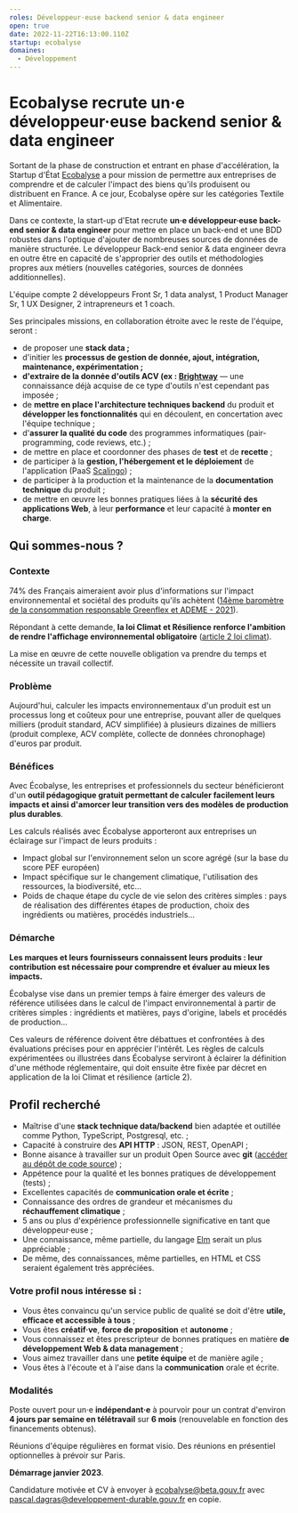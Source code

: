 ```yaml
---
roles: Développeur·euse backend senior & data engineer
open: true
date: 2022-11-22T16:13:00.110Z
startup: ecobalyse
domaines:
  - Développement
---
```


# Ecobalyse recrute un·e développeur·euse backend senior & data engineer

Sortant de la phase de construction et entrant en phase d'accélération, la Startup d'État [Ecobalyse](https://ecobalyse.beta.gouv.fr/) a pour mission de permettre aux entreprises de comprendre et de calculer l'impact des biens qu'ils produisent ou distribuent en France. A ce jour, Ecobalyse opère sur les catégories Textile et Alimentaire.

Dans ce contexte, la start-up d'Etat recrute **un·e développeur·euse back-end senior & data engineer** pour mettre en place un back-end et une BDD robustes dans l'optique d'ajouter de nombreuses sources de données de manière structurée. Le développeur Back-end senior & data engineer devra en outre être en capacité de s'approprier des outils et méthodologies propres aux métiers (nouvelles catégories, sources de données additionnelles).

L'équipe compte 2 développeurs Front Sr, 1 data analyst, 1 Product Manager Sr, 1 UX Designer, 2 intrapreneurs et 1 coach.

Ses principales missions, en collaboration étroite avec le reste de l'équipe, seront :

* de proposer une **stack data ;**
* d'initier les **processus de gestion de donnée, ajout, intégration, maintenance, expérimentation ;**
* **d'extraire de la donnée d'outils ACV (ex : [Brightway](https://brightway.dev/)** — une connaissance déjà acquise de ce type d'outils n'est cependant pas imposée ;
* de **mettre en place l'architecture techniques backend** du produit et **développer les fonctionnalités** qui en découlent, en concertation avec l'équipe technique ;
* d'**assurer la qualité du code** des programmes informatiques (pair-programming, code reviews, etc.) ;
* de mettre en place et coordonner des phases de **test** et de **recette** ;
* de participer à la **gestion, l'hébergement et le déploiement** de l'application (PaaS [Scalingo](https://scalingo.com/)) ;
* de participer à la production et la maintenance de la **documentation technique** du produit ;
* de mettre en œuvre les bonnes pratiques liées à la **sécurité des applications Web**, à leur **performance** et leur capacité à **monter en charge**.

## Qui sommes-nous ?

### Contexte

74% des Français aimeraient avoir plus d'informations sur l'impact environnemental et sociétal des produits qu'ils achètent ([14ème baromètre de la consommation responsable Greenflex et ADEME - 2021](https://presse.ademe.fr/wp-content/uploads/2021/05/CP-Barometre-de-la-consommation-responsable-Version-Finale.pdf)).

Répondant à cette demande, **la loi Climat et Résilience renforce l'ambition de rendre l'affichage environnemental obligatoire** ([article 2 loi climat](https://www.legifrance.gouv.fr/loda/article_lc/LEGIARTI000043957692?init=true&page=1&query=loi+climat+et+r%C3%A9silience&searchField=ALL&tab_selection=all)).

La mise en œuvre de cette nouvelle obligation va prendre du temps et nécessite un travail collectif.

### Problème

Aujourd'hui, calculer les impacts environnementaux d'un produit est un processus long et coûteux pour une entreprise, pouvant aller de quelques milliers (produit standard, ACV simplifiée) à plusieurs dizaines de milliers (produit complexe, ACV complète, collecte de données chronophage) d'euros par produit.

### Bénéfices

Avec Écobalyse, les entreprises et professionnels du secteur bénéficieront d'un **outil pédagogique gratuit permettant de calculer facilement leurs impacts et ainsi d'amorcer leur transition vers des modèles de production plus durables**.

Les calculs réalisés avec Écobalyse apporteront aux entreprises un éclairage sur l'impact de leurs produits :

* Impact global sur l'environnement selon un score agrégé (sur la base du score PEF européen)
* Impact spécifique sur le changement climatique, l'utilisation des ressources, la biodiversité, etc…
* Poids de chaque étape du cycle de vie selon des critères simples : pays de réalisation des différentes étapes de production, choix des ingrédients ou matières, procédés industriels…

### Démarche

**Les marques et leurs fournisseurs connaissent leurs produits : leur contribution est nécessaire pour comprendre et évaluer au mieux les impacts.**

Écobalyse vise dans un premier temps à faire émerger des valeurs de référence utilisées dans le calcul de l'impact environnemental à partir de critères simples : ingrédients et matières, pays d'origine, labels et procédés de production…

Ces valeurs de référence doivent être débattues et confrontées à des évaluations précises pour en apprécier l'intérêt. Les règles de calculs expérimentées ou illustrées dans Écobalyse serviront à éclairer la définition d'une méthode réglementaire, qui doit ensuite être fixée par décret en application de la loi Climat et résilience (article 2).

## Profil recherché

* Maîtrise d'une **stack technique data/backend** bien adaptée et outillée comme Python, TypeScript, Postgresql, etc. ;
* Capacité à construire des **API HTTP** : JSON, REST, OpenAPI ;
* Bonne aisance à travailler sur un produit Open Source avec **git** ([accéder au dépôt de code source](https://github.com/MTES-MCT/ecobalyse)) ;
* Appétence pour la qualité et les bonnes pratiques de développement (tests) ;
* Excellentes capacités de **communication orale et écrite** ;
* Connaissance des ordres de grandeur et mécanismes du **réchauffement climatique** ;
* 5 ans ou plus d'expérience professionnelle significative en tant que développeur·euse ;
* Une connaissance, même partielle, du langage [Elm](https://elm-lang.org/) serait un plus appréciable ;
* De même, des connaissances, même partielles, en HTML et CSS seraient également très appréciées.

### Votre profil nous intéresse si :

* Vous êtes convaincu qu'un service public de qualité se doit d'être **utile, efficace et accessible à tous** ;
* Vous êtes **créatif·ve**, **force de proposition** et **autonome** ;
* Vous connaissez et êtes prescripteur de bonnes pratiques en matière **de développement Web & data management** ;
* Vous aimez travailler dans une **petite équipe** et de manière agile ;
* Vous êtes à l'écoute et à l'aise dans la **communication** orale et écrite.

### Modalités

Poste ouvert pour un·e **indépendant·e** à pourvoir pour un contrat d'environ **4 jours par semaine en télétravail** sur **6 mois** (renouvelable en fonction des financements obtenus).

Réunions d'équipe régulières en format visio. Des réunions en présentiel optionnelles à prévoir sur Paris.

**Démarrage janvier 2023**.

Candidature motivée et CV à envoyer à [ecobalyse@beta.gouv.fr](mailto:ecobalyse@beta.gouv.fr) avec [pascal.dagras@developpement-durable.gouv.fr](mailto:pascal.dagras@developpement-durable.gouv.fr) en copie.
